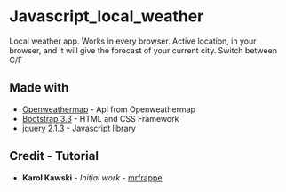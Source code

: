 

# Javascript_local_weather

Local weather app. Works in every browser. 
Active location, in your browser, and it will give the forecast of your current city.
Switch between C/F


## Made with

* [Openweathermap](https://openweathermap.org/api) - Api from Openweathermap
* [Bootstrap 3.3](https://getbootstrap.com/docs/3.3/getting-started/) - HTML and CSS Framework
* [jquery 2.1.3](http://api.jquery.com/) - Javascript library



## Credit - Tutorial
* **Karol Kawski** - *Initial work* - [mrfrappe](https://github.com/mrfrappe)

